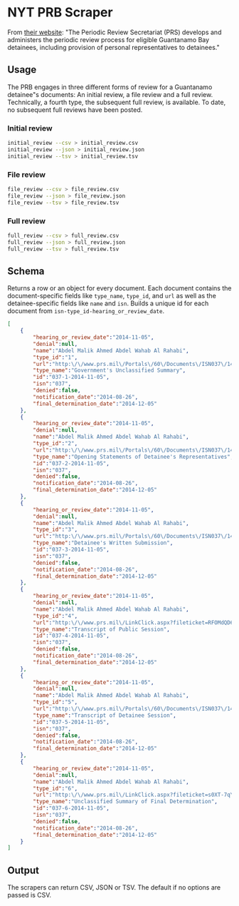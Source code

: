 # NYT PRB Scraper

From [their website](http://www.prs.mil/): "The Periodic Review Secretariat (PRS) develops and administers the periodic review process for eligible Guantanamo Bay detainees, including provision of personal representatives to detainees."

## Usage

The PRB engages in three different forms of review for a Guantanamo detainee"s documents: An initial review, a file review and a full review. Technically, a fourth type, the subsequent full review, is available. To date, no subsequent full reviews have been posted.


### Initial review
```bash
initial_review --csv > initial_review.csv
initial_review --json > initial_review.json
initial_review --tsv > initial_review.tsv
```

### File review
```bash
file_review --csv > file_review.csv
file_review --json > file_review.json
file_review --tsv > file_review.tsv
```

### Full review
```bash
full_review --csv > full_review.csv
full_review --json > full_review.json
full_review --tsv > full_review.tsv
```

## Schema

Returns a row or an object for every document. Each document contains the document-specific fields like `type_name`, `type_id`, and `url` as well as the detainee-specific fields like `name` and `isn`. Builds a unique id for each document from `isn-type_id-hearing_or_review_date`.

```json
[
    {
        "hearing_or_review_date":"2014-11-05",
        "denial":null,
        "name":"Abdel Malik Ahmed Abdel Wahab Al Rahabi",
        "type_id":"1",
        "url":"http:\/\/www.prs.mil\/Portals\/60\/Documents\/ISN037\/141105_U_ISN037_GOVERNMENT'S_UNCLASSIFIED_SUMMARY_PUBLIC.pdf",
        "type_name":"Government's Unclassified Summary",
        "id":"037-1-2014-11-05",
        "isn":"037",
        "denied":false,
        "notification_date":"2014-08-26",
        "final_determination_date":"2014-12-05"
    },
    {
        "hearing_or_review_date":"2014-11-05",
        "denial":null,
        "name":"Abdel Malik Ahmed Abdel Wahab Al Rahabi",
        "type_id":"2",
        "url":"http:\/\/www.prs.mil\/Portals\/60\/Documents\/ISN037\/141105_U_ISN037_PR_STATEMENT_PRB.pdf",
        "type_name":"Opening Statements of Detainee's Representatives",
        "id":"037-2-2014-11-05",
        "isn":"037",
        "denied":false,
        "notification_date":"2014-08-26",
        "final_determination_date":"2014-12-05"
    },
    {
        "hearing_or_review_date":"2014-11-05",
        "denial":null,
        "name":"Abdel Malik Ahmed Abdel Wahab Al Rahabi",
        "type_id":"3",
        "url":"http:\/\/www.prs.mil\/Portals\/60\/Documents\/ISN037\/141216_U_ISN037_DETAINEE_WRITTEN_SUBMISSION_PUBLIC.pdf",
        "type_name":"Detainee's Written Submission",
        "id":"037-3-2014-11-05",
        "isn":"037",
        "denied":false,
        "notification_date":"2014-08-26",
        "final_determination_date":"2014-12-05"
    },
    {
        "hearing_or_review_date":"2014-11-05",
        "denial":null,
        "name":"Abdel Malik Ahmed Abdel Wahab Al Rahabi",
        "type_id":"4",
        "url":"http:\/\/www.prs.mil\/LinkClick.aspx?fileticket=RFOMdQD69k4%3d&tabid=8447&portalid=60&mid=20067",
        "type_name":"Transcript of Public Session",
        "id":"037-4-2014-11-05",
        "isn":"037",
        "denied":false,
        "notification_date":"2014-08-26",
        "final_determination_date":"2014-12-05"
    },
    {
        "hearing_or_review_date":"2014-11-05",
        "denial":null,
        "name":"Abdel Malik Ahmed Abdel Wahab Al Rahabi",
        "type_id":"5",
        "url":"http:\/\/www.prs.mil\/Portals\/60\/Documents\/ISN037\/141105_U_ISN037_TRANSCRIPT_OF_DETAINEE_SESSION_PUBLIC.pdf",
        "type_name":"Transcript of Detainee Session",
        "id":"037-5-2014-11-05",
        "isn":"037",
        "denied":false,
        "notification_date":"2014-08-26",
        "final_determination_date":"2014-12-05"
    },
    {
        "hearing_or_review_date":"2014-11-05",
        "denial":null,
        "name":"Abdel Malik Ahmed Abdel Wahab Al Rahabi",
        "type_id":"6",
        "url":"http:\/\/www.prs.mil\/LinkClick.aspx?fileticket=s0XT-7qYc94%3d&tabid=8447&portalid=60&mid=20067",
        "type_name":"Unclassified Summary of Final Determination",
        "id":"037-6-2014-11-05",
        "isn":"037",
        "denied":false,
        "notification_date":"2014-08-26",
        "final_determination_date":"2014-12-05"
    }
]
```

## Output

The scrapers can return CSV, JSON or TSV. The default if no options are passed is CSV.
